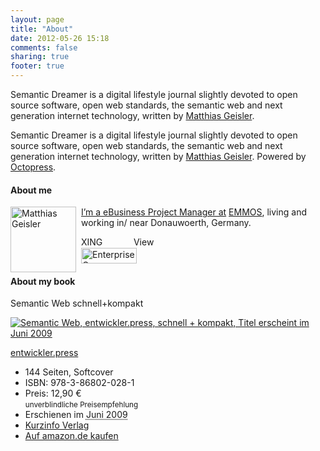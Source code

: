 ```yaml
---
layout: page
title: "About"
date: 2012-05-26 15:18
comments: false
sharing: true
footer: true
---
```


<p>
	Semantic Dreamer is a digital lifestyle journal slightly devoted to open source software, open web standards, the semantic web and next generation internet technology, written by <a class="email fn" href="http://scr.im/matthias" rel="me">Matthias Geisler</a>.
</p><!-- Start hcard -->
<div id="hcard-Matthias-Geisler" class="vcard">
	<!-- Start About This Blog -->
	<p>
		Semantic Dreamer is a digital lifestyle journal slightly devoted to open source software, open web standards, the semantic web and next generation internet technology, written by <a class="email fn" href="http://scr.im/matthias" rel="me">Matthias Geisler</a>. Powered by <a href="http://octopress.org">Octopress</a>.
	</p><!-- End About This Blog -->
	<!-- Start About Me -->
	<h4>
		About me
	</h4>
	<p>
		<img src="http://semanticdreamer.com/wp-content/uploads/2009/10/matthias2_128x128.jpg" alt="Matthias Geisler" title="matthias2_128x128" width="105" height="105" align="left" style="padding-right: 5px;"><a class="url" href="http://matthiasgeisler.net" rel="me">I’m a eBusiness Project Manager at</a> <a href="http://www.emmos.de" title="Erwin Müller Mail Order Solutions GmbH &amp; Co. KG">EMMOS</a>, <span class="adr">living and working in/ near <span class="locality">Donauwoerth</span>, <span class="country-name">Germany</span>.</span>
	</p>
	<p>
		<a href="http://www.xing.com/profile/Matthias_Geisler" rel="me"><img src="http://www.xing.com/img/buttons/9_de_btn.gif" alt="XING" border="0" height="15" width="80"></a>&nbsp;<a href="http://www.linkedin.com/in/matthiasgeisler"><img src="http://www.linkedin.com/img/webpromo/btn_liprofile_blue_80x15.gif" alt="View Matthias Geisler's profile on LinkedIn" border="0" height="15" width="80"></a><br>
		<a href="http://www.eosdirectory.com/" title="EOS Directory"><img src="http://semanticdreamer.com/wp-content/uploads/2009/06/eos-directory_badge89x25.gif" alt="Enterprise Open Source Directory (EOS Directory) - identify and select Open Source technologies" height="25" width="89"></a>
	</p><!-- End About Me -->
</div><!-- End hcard -->
<!-- Start About The Book -->
<div class="aboutbook bookfacts vevent">
	<h4>
		About my book<br>
	</h4>
	<p class="booktitle title summary">
		Semantic Web schnell+kompakt
	</p>
	<div class="bookcover">
		<a class="url" href="http://semanticdreamer.com/semantic-web-schnell-und-kompakt/"><img src="http://entwickler-press.de/ep/ep_buecher/pspic/cover_normal/12/s_k_Semant4948cdb03caf0.jpg" alt="Semantic Web, entwickler.press, schnell + kompakt, Titel erscheint im Juni 2009 "></a>
	</div>
	<div class="bookinfos">
		<p class="subline">
			<a href="http://entwickler-press.de/ep/psecom,id,2,buchid,185.html">entwickler.press</a>
		</p>
		<p>
			<!--div class="authors">Matthias Geisler</div-->
		</p>
		<ul>
			<li class="pages">144 Seiten, Softcover
			</li>
			<li class="isbn">ISBN: 978-3-86802-028-1
			</li>
			<li class="price">Preis: 12,90 €<br>
				<small>unverblindliche Preisempfehlung</small>
			</li>
			<li class="bstatus description">Erschienen im <abbr class="dtstart" title="2009-06-27">Juni 2009</abbr>
			</li>
			<li class="morelink">
				<a href="http://entwickler-press.de/ep/psecom,id,2,buchid,185.html">Kurzinfo Verlag</a>
			</li>
			<li class="amazonlink">
				<a href="http://www.amazon.de/Semantic-Web-schnell-Matthias-Geisler/dp/3868020284/ref=sr_1_3?ie=UTF8&amp;s=books&amp;qid=1234040730&amp;sr=8-3">Auf amazon.de kaufen</a>
			</li>
		</ul>
	</div>
</div><!-- End About The Book -->
